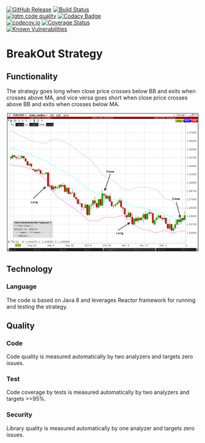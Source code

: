 [![GitHub Release](https://img.shields.io/github/release/brunostuessy/breakout.svg)](https://github.com/brunostuessy/breakout/releases) 
[![Build Status](https://travis-ci.com/brunostuessy/breakout.svg?branch=master)](https://travis-ci.com/brunostuessy/breakout)
</br>
[![lgtm code quality](https://img.shields.io/lgtm/grade/java/g/brunostuessy/breakout.svg?logo=lgtm&logoWidth=18)](https://lgtm.com/projects/g/brunostuessy/breakout/context:java)
[![Codacy Badge](https://api.codacy.com/project/badge/Grade/c309b085ff9949fa8403078c87d0138f)](https://www.codacy.com/app/brunostuessy/breakout?utm_source=github.com&amp;utm_medium=referral&amp;utm_content=brunostuessy/breakout&amp;utm_campaign=Badge_Grade)
</br>
[![codecov.io](http://codecov.io/github/brunostuessy/breakout/coverage.svg?branch=master)](https://codecov.io/gh/brunostuessy/breakout/branch/master)
[![Coverage Status](https://coveralls.io/repos/github/brunostuessy/breakout/badge.svg?branch=master&service=github&checksum)](https://coveralls.io/github/brunostuessy/breakout?branch=master)
</br>
[![Known Vulnerabilities](https://snyk.io/test/github/brunostuessy/breakout/badge.svg?targetFile=pom.xml)](https://snyk.io/test/github/brunostuessy/breakout?targetFile=pom.xml)

# BreakOut Strategy

## Functionality

The strategy goes long when close price crosses below BB and exits when crosses above MA,
and vice versa goes short when close price crosses above BB and exits when crosses below MA.

![Chart](chart.png)

## Technology

### Language

The code is based on Java 8 and leverages Reactor framework for running and testing the strategy.

## Quality

### Code

Code quality is measured automatically by two analyzers and targets zero issues.

### Test

Code coverage by tests is measured automatically by two analyzers and targets >=95%.

### Security

Library quality is measured automatically by one analyzer and targets zero issues.